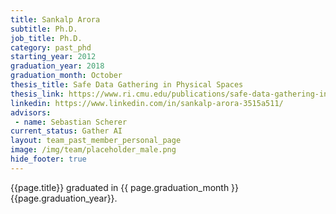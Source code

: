 ```yaml
---
title: Sankalp Arora
subtitle: Ph.D.
job_title: Ph.D.
category: past_phd
starting_year: 2012
graduation_year: 2018
graduation_month: October
thesis_title: Safe Data Gathering in Physical Spaces
thesis_link: https://www.ri.cmu.edu/publications/safe-data-gathering-in-physical-spaces/
linkedin: https://www.linkedin.com/in/sankalp-arora-3515a511/
advisors:
 - name: Sebastian Scherer
current_status: Gather AI
layout: team_past_member_personal_page
image: /img/team/placeholder_male.png
hide_footer: true
---
```


{{page.title}} graduated in {{ page.graduation_month }} {{page.graduation_year}}.

